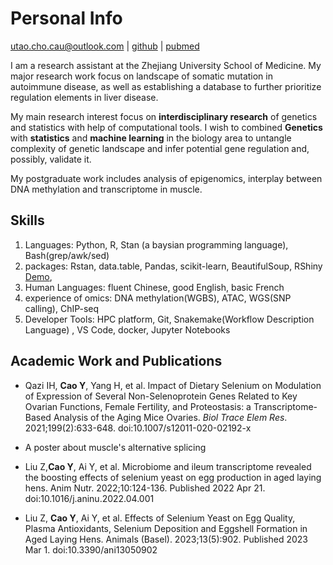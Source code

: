# Personal Info
utao.cho.cau@outlook.com | [github](https://github.com/utcao) | [pubmed](https://pubmed.ncbi.nlm.nih.gov/?term=yutao+cao%5Bfau%5D+china+agricultural+university%5Baffiliation%5D)

I am a research assistant at the Zhejiang University School of Medicine. My major research work focus on landscape of somatic mutation in autoimmune disease, as well as establishing a database to further prioritize regulation elements in liver disease.

My main research interest focus on **interdisciplinary research** of genetics and statistics with help of computational tools. I wish to combined **Genetics** with **statistics** and **machine learning** in the biology area to untangle complexity of genetic landscape and infer potential gene regulation and, possibly, validate it.

My postgraduate work includes analysis of epigenomics, interplay between DNA methylation and transcriptome in muscle.

## Skills
1. Languages: Python, R, Stan (a baysian programming language), Bash(grep/awk/sed)
2. packages: Rstan, data.table, Pandas, scikit-learn, BeautifulSoup, RShiny [Demo](https://derekterry.shinyapps.io/dataPresentation/),
3. Human Languages: fluent Chinese, good English, basic French
4. experience of omics: DNA methylation(WGBS), ATAC, WGS(SNP calling), ChIP-seq
5. Developer Tools: HPC platform, Git, Snakemake(Workflow Description Language) , VS Code, docker, Jupyter Notebooks

## Academic Work and Publications 
- Qazi IH, **Cao Y**, Yang H, et al. Impact of Dietary Selenium on Modulation of Expression of Several Non-Selenoprotein Genes Related to Key Ovarian Functions, Female Fertility, and Proteostasis: a Transcriptome-Based Analysis of the Aging Mice Ovaries. _Biol Trace Elem Res_. 2021;199(2):633-648. doi:10.1007/s12011-020-02192-x
- A poster about muscle's alternative splicing

- Liu Z,**Cao Y**, Ai Y, et al. Microbiome and ileum transcriptome revealed the boosting effects of selenium yeast on egg production in aged laying hens. Anim Nutr. 2022;10:124-136. Published 2022 Apr 21. doi:10.1016/j.aninu.2022.04.001

- Liu Z, **Cao Y**, Ai Y, et al. Effects of Selenium Yeast on Egg Quality, Plasma Antioxidants, Selenium Deposition and Eggshell Formation in Aged Laying Hens. Animals (Basel). 2023;13(5):902. Published 2023 Mar 1. doi:10.3390/ani13050902

